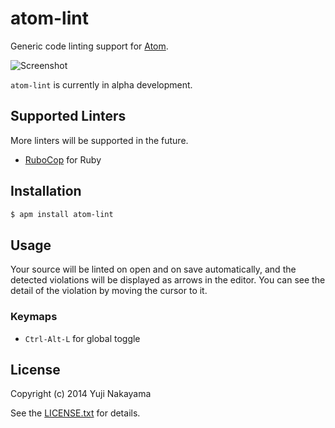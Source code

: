 # atom-lint

Generic code linting support for [Atom](https://atom.io).

![Screenshot](https://raw.github.com/yujinakayama/atom-lint/master/doc/screenshot.png)

`atom-lint` is currently in alpha development.

## Supported Linters

More linters will be supported in the future.

* [RuboCop](https://github.com/bbatsov/rubocop) for Ruby

## Installation

```bash
$ apm install atom-lint
```

## Usage

Your source will be linted on open and on save automatically,
and the detected violations will be displayed as arrows in the editor.
You can see the detail of the violation by moving the cursor to it.

### Keymaps

* `Ctrl-Alt-L` for global toggle

## License

Copyright (c) 2014 Yuji Nakayama

See the [LICENSE.txt](LICENSE.txt) for details.
